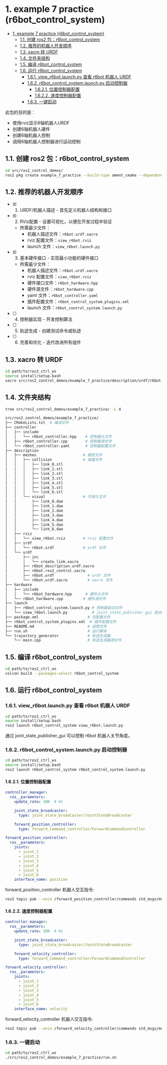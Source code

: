# 1. example 7 practice (r6bot_control_system)

- [1. example 7 practice (r6bot\_control\_system)](#1-example-7-practice-r6bot_control_system)
  - [1.1. 创建 ros2 包：r6bot\_control\_system](#11-创建-ros2-包r6bot_control_system)
  - [1.2. 推荐的机器人开发顺序](#12-推荐的机器人开发顺序)
  - [1.3. xacro 转 URDF](#13-xacro-转-urdf)
  - [1.4. 文件夹结构](#14-文件夹结构)
  - [1.5. 编译 r6bot\_control\_system](#15-编译-r6bot_control_system)
  - [1.6. 运行 r6bot\_control\_system](#16-运行-r6bot_control_system)
    - [1.6.1. view\_r6bot.launch.py 查看 r6bot 机器人 URDF](#161-view_r6botlaunchpy-查看-r6bot-机器人-urdf)
    - [1.6.2. r6bot\_control\_system.launch.py 启动控制器](#162-r6bot_control_systemlaunchpy-启动控制器)
      - [1.6.2.1. 位置控制器配置](#1621-位置控制器配置)
      - [1.6.2.2. 速度控制器配置](#1622-速度控制器配置)
    - [1.6.3. 一键启动](#163-一键启动)

此包的目的是：

- 使用rviz显示6轴机器人URDF
- 创建6轴机器人硬件
- 创建6轴机器人控制
- 调用6轴机器人控制器进行运动控制

## 1.1. 创建 ros2 包：r6bot_control_system

```bash
cd src/ros2_control_demos/
ros2 pkg create example_7_practice --build-type ament_cmake --dependencies rclcpp
```

## 1.2. 推荐的机器人开发顺序

- [x] 1. URDF/机器人描述 - 首先定义机器人结构和接口
- [x] 2. RViz配置 - 设置可视化，以便在开发过程中验证
  - 所需最少文件：
    - 机器人描述文件：```r6bot.urdf.xacro```
    - rviz 配置文件：```view_r6bot.rviz```
    - launch 文件：```view_r6bot.launch.py```
- [x] 3. 基本硬件接口 - 实现最小功能的硬件接口
  - 所需最少文件：
    - 机器人描述文件：```r6bot.urdf.xacro```
    - rviz 配置文件：```view_r6bot.rviz```
    - 硬件接口文件：```r6bot_hardware.hpp```
    - 硬件源文件：```r6bot_hardware.cpp```
    - yaml 文件：```r6bot_controller.yaml```
    - 插件配置文件：```r6bot_control_system_plugins.xml```
    - launch 文件：```r6bot_control_system.launch.py```
- [ ] 4. 控制器实现 - 开发控制算法
- [ ] 5. 轨迹生成 - 创建测试命令或轨迹
- [ ] 6. 完善和优化 - 迭代改进所有组件

## 1.3. xacro 转 URDF

```bash
cd path/to/ros2_ctrl_ws
source install/setup.bash
xacro src/ros2_control_demos/example_7_practice/description/urdf/r6bot.urdf.xacro > src/ros2_control_demos/example_7_practice/description/urdf/r6bot.urdf
```

## 1.4. 文件夹结构

```bash
tree src/ros2_control_demos/example_7_practice/ -L 4
```

```bash
src/ros2_control_demos/example_7_practice/
├── CMakeLists.txt  # 编译文件
├── controller
│   ├── include
│   │   └── r6bot_controller.hpp    # 控制器头文件
│   ├── r6bot_controller.cpp        # 控制器源文件
│   └── r6bot_controller.yaml       # 控制器配置文件
├── description
│   ├── meshes                     # 模型文件
│   │   ├── collision              # 碰撞文件
│   │   │   ├── link_0.stl
│   │   │   ├── link_1.stl
│   │   │   ├── link_2.stl
│   │   │   ├── link_3.stl
│   │   │   ├── link_4.stl
│   │   │   ├── link_5.stl
│   │   │   └── link_6.stl
│   │   └── visual                 # 可视化文件
│   │       ├── link_0.dae
│   │       ├── link_1.dae
│   │       ├── link_2.dae
│   │       ├── link_3.dae
│   │       ├── link_4.dae
│   │       ├── link_5.dae
│   │       └── link_6.dae
│   ├── rviz
│   │   └── view_r6bot.rviz        # rviz 配置文件
│   ├── srdf
│   │   └── r6bot.srdf             # srdf 文件
│   └── urdf
│       ├── inc
│       │   └── create_link.xacro
│       ├── r6bot_description.urdf.xacro
│       ├── r6bot.ros2_control.xacro
│       ├── r6bot.urdf               # urdf 文件
│       └── r6bot.urdf.xacro         # xacro 文件
├── hardware
│   ├── include
│   │   └── r6bot_hardware.hpp      # 硬件头文件
│   └── r6bot_hardware.cpp         # 硬件源文件
├── launch
│   ├── r6bot_control_system.launch.py # 控制器启动文件
│   └── view_r6bot.launch.py           # joint_state_publisher_gui 启动文件
├── package.xml                      # 包配置文件
├── r6bot_control_system_plugins.xml  # 插件配置文件
├── README.md                        # 说明文件
├── run.sh                           # 运行脚本
└── trajectory_generator             # 轨迹生成器
    └── main.cpp                     # 轨迹生成器源文件
```

## 1.5. 编译 r6bot_control_system

```bash
cd path/to/ros2_ctrl_ws
colcon build --packages-select r6bot_control_system
```

## 1.6. 运行 r6bot_control_system

### 1.6.1. view_r6bot.launch.py 查看 r6bot 机器人 URDF

```bash
cd path/to/ros2_ctrl_ws
source install/setup.bash
ros2 launch r6bot_control_system view_r6bot.launch.py
```

通过 joint_state_publisher_gui 可以控制 r6bot 机器人关节角度。

### 1.6.2. r6bot_control_system.launch.py 启动控制器

```bash
cd path/to/ros2_ctrl_ws
source install/setup.bash
ros2 launch r6bot_control_system r6bot_control_system.launch.py
```

#### 1.6.2.1. 位置控制器配置

```yaml
controller_manager:
  ros__parameters:
    update_rate: 100  # Hz

    joint_state_broadcaster:
      type: joint_state_broadcaster/JointStateBroadcaster

    forward_position_controller:
      type: forward_command_controller/ForwardCommandController

forward_position_controller:
  ros__parameters:
    joints:
      - joint_1
      - joint_2
      - joint_3
      - joint_4
      - joint_5
      - joint_6
    interface_name: position
```

forward_position_controller 机器人交互指令:

```bash
ros2 topic pub --once /forward_position_controller/commands std_msgs/msg/Float64MultiArray "data: [0.0, 0.0, 0.0, 0.0, 0.0, 0.0]"
```

#### 1.6.2.2. 速度控制器配置

```yaml
controller_manager:
  ros__parameters:
    update_rate: 100  # Hz

    joint_state_broadcaster:
      type: joint_state_broadcaster/JointStateBroadcaster

    forward_velocity_controller:
      type: forward_command_controller/ForwardCommandController

forward_velocity_controller:
  ros__parameters:
    joints:
      - joint_1
      - joint_2
      - joint_3
      - joint_4
      - joint_5
      - joint_6
    interface_name: velocity
```

forward_velocity_controller 机器人交互指令:

```bash
ros2 topic pub --once /forward_velocity_controller/commands std_msgs/msg/Float64MultiArray "data: [0.0, 0.0, 0.0, 0.0, 0.0, 0.0]"
```

### 1.6.3. 一键启动

```bash
cd path/to/ros2_ctrl_ws
./src/ros2_control_demos/example_7_practice/run.sh
```
